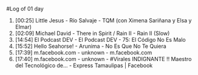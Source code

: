 #Log of 01 day

1. [00:25] Little Jesus - Río Salvaje - TQM (con Ximena Sariñana y Elsa y Elmar)
1. [02:09] Michael David - There in Spirit / Rain II - Rain II (Slow)
1. [14:54] El Podcast DEV - El Podcast DEV - 75: El Código No Es Malo
1. [15:52] Hello Seahorse! - Arunima - No Es Que No Te Quiera
1. [17:39] m.facebook.com - unknown - m.facebook.com
1. [17:40] m.facebook.com - unknown - #Virales INDIGNANTE ‼ Maestro del Tecnológico de... - Express Tamaulipas | Facebook

